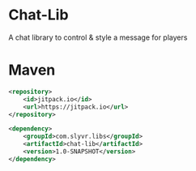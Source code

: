 # Chat-Lib
A chat library to control & style a message for players

# Maven
```xml
<repository>
    <id>jitpack.io</id>
    <url>https://jitpack.io</url>
</repository>

<dependency>
    <groupId>com.slyvr.libs</groupId>
    <artifactId>chat-lib</artifactId>
    <version>1.0-SNAPSHOT</version>
</dependency>
```
